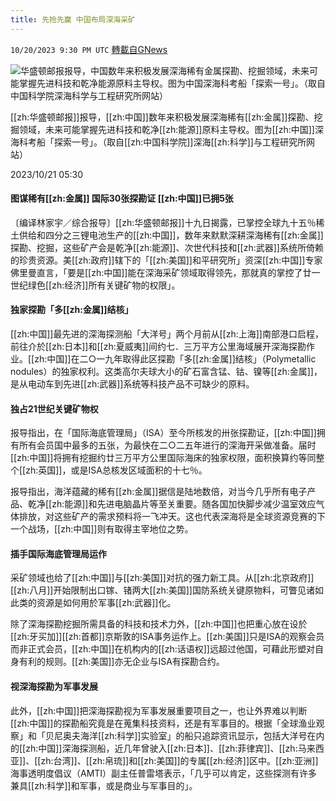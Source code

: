 ```yaml
---
title: 先抢先赢 中国布局深海采矿
---
```

`10/20/2023 9:30 PM UTC` [轉載自GNews](https://gnews.org/articles/1861363)

![华盛顿邮报报导，中国数年来积极发展深海稀有金属探勘、挖掘领域，未来可能掌握先进科技和乾净能源原料主导权。图为中国深海科考船「探索一号」。（取自中国科学院深海科学与工程研究所网站）](https://img.ltn.com.tw/Upload/news/600/2023/10/21/138.jpg "华盛顿邮报报导，中国数年来积极发展深海稀有金属探勘、挖掘领域，未来可能掌握先进科技和乾净能源原料主导权。图为中国深海科考船「探索一号」。（取自中国科学院深海科学与工程研究所网站）")

[[zh:华盛顿邮报]]报导，[[zh:中国]]数年来积极发展深海稀有[[zh:金属]]探勘、挖掘领域，未来可能掌握先进科技和乾净[[zh:能源]]原料主导权。图为[[zh:中国]]深海科考船「探索一号」。（取自[[zh:中国科学院]]深海[[zh:科学]]与工程研究所网站）

2023/10/21 05:30

#### 图谋稀有[[zh:金属]] 国际30张探勘证 [[zh:中国]]已拥5张

〔编译林家宇／综合报导〕[[zh:华盛顿邮报]]十九日揭露，已掌控全球九十五％稀土供给和四分之三锂电池生产的[[zh:中国]]，数年来默默深耕深海稀有[[zh:金属]]探勘、挖掘，这些矿产会是乾净[[zh:能源]]、次世代科技和[[zh:武器]]系统所倚赖的珍贵资源。美[[zh:政府]]辖下的「[[zh:美国]]和平研究所」资深[[zh:中国]]专家佛里曼直言，「要是[[zh:中国]]能在深海采矿领域取得领先，那就真的掌控了廿一世纪绿色[[zh:经济]]所有关键矿物的权限」。

#### 独家探勘「多[[zh:金属]]结核」

[[zh:中国]]最先进的深海探测船「大洋号」两个月前从[[zh:上海]]南部港口启程，前往介於[[zh:日本]]和[[zh:夏威夷]]间约七．三万平方公里海域展开深海探勘作业。[[zh:中国]]在二○一九年取得此区探勘「多[[zh:金属]]结核」（Polymetallic nodules）的独家权利。这类高尔夫球大小的矿石富含锰、钴、镍等[[zh:金属]]，是从电动车到先进[[zh:武器]]系统等科技产品不可缺少的原料。

#### 独占21世纪关键矿物权

报导指出，在「国际海底管理局」（ISA）至今所核发的卅张探勘证，[[zh:中国]]拥有所有会员国中最多的五张，为最快在二○二五年进行的深海开采做准备。届时[[zh:中国]]将拥有挖掘约廿三万平方公里国际海床的独家权限，面积换算约等同整个[[zh:英国]]，或是ISA总核发区域面积的十七％。

报导指出，海洋蕴藏的稀有[[zh:金属]]据信是陆地数倍，对当今几乎所有电子产品、乾净[[zh:能源]]和先进电脑晶片等至关重要。随各国加快脚步减少温室效应气体排放，对这些矿产的需求预料将一飞冲天。这也代表深海将是全球资源竞赛的下一个战场，[[zh:中国]]则有取得主宰地位之势。

#### 插手国际海底管理局运作

采矿领域也给了[[zh:中国]]与[[zh:美国]]对抗的强力新工具。从[[zh:北京政府]][[zh:八月]]开始限制出口镓、锗两大[[zh:美国]]国防系统关键原物料，可瞥见诸如此类的资源是如何用於军事[[zh:武器]]化。

除了深海探勘挖掘所需具备的科技和技术力外，[[zh:中国]]也把重心放在设於[[zh:牙买加]][[zh:首都]]京斯敦的ISA事务运作上。[[zh:美国]]只是ISA的观察会员而非正式会员，[[zh:中国]]在机构内的[[zh:话语权]]远超过他国，可藉此形塑对自身有利的规则。[[zh:美国]]亦无企业与ISA有探勘合约。

#### 视深海探勘为军事发展

此外，[[zh:中国]]把深海探勘视为军事发展重要项目之一，也让外界难以判断[[zh:中国]]的探勘船究竟是在蒐集科技资料，还是有军事目的。根据「全球渔业观察」和「贝尼奥夫海洋[[zh:科学]]实验室」的船只追踪资讯显示，包括大洋号在内的[[zh:中国]]深海探测船，近几年曾驶入[[zh:日本]]、[[zh:菲律宾]]、[[zh:马来西亚]]、[[zh:台湾]]、[[zh:帛琉]]和[[zh:美国]]的专属[[zh:经济]]区中。[[zh:亚洲]]海事透明度倡议（AMTI）副主任普雷塔表示，「几乎可以肯定，这些探测有许多兼具[[zh:科学]]和军事，或是商业与军事目的」。
